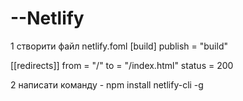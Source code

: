 # --Netlify

1 створити файл netlify.foml
[build]
   publish = "build"

   [[redirects]]
   from = "/"
   to = "/index.html"
   status = 200

2 написати команду - npm install netlify-cli -g
